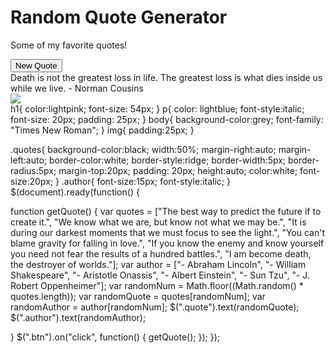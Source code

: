 <div class="container-fluid text-center">
  <h1>Random Quote Generator</h1>
  <p>Some of my favorite quotes!</p>
  <button class="btn btn-default" type="submit">New Quote</button>
  <div class="quotes">
    <span class="quote">Death is not the greatest loss in life. The greatest loss is what dies inside us while we live.</span>
    <span class="author">- Norman Cousins</span>
  </div>
  <img src="http://www.encina.se/wp-content/uploads/byro.jpg"/>
</div>
h1{
  color:lightpink;
  font-size: 54px;
}
p{
  color: lightblue;
  font-style:italic;
  font-size: 20px;
  padding: 25px;
}
body{
  background-color:grey;
  font-family: "Times New Roman";
}
img{
  padding:25px;
}

.quotes{
  background-color:black;
  width:50%;
  margin-right:auto;
  margin-left:auto;
  border-color:white;
  border-style:ridge;
  border-width:5px;
  border-radius:5px;
  margin-top:20px;
  padding: 20px;
  height:auto;
  color:white;
  font-size:20px;
}
.author{
  font-size:15px;
  font-style:italic;
}
$(document).ready(function() {

  function getQuote() {
    var quotes = ["The best way to predict the future if to create it.", "We know what we are, but know not what we may be.", "It is during our darkest moments that we must focus to see the light.", "You can't blame gravity for falling in love.", "If you know the enemy and know yourself you need not fear the results of a hundred battles.", "I am become death, the destroyer of worlds."];
    var author = ["- Abraham Lincoln", "- William Shakespeare", "- Aristotle Onassis", "- Albert Einstein", "- Sun Tzu", "- J. Robert Oppenheimer"];
    var randomNum = Math.floor((Math.random() * quotes.length));
    var randomQuote = quotes[randomNum];
    var randomAuthor = author[randomNum];
    $(".quote").text(randomQuote);
    $(".author").text(randomAuthor);

  }
  $(".btn").on("click", function() {
    getQuote();
  });
});
